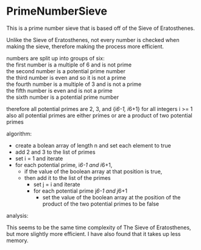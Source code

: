 # PrimeNumberSieve

This is a prime number sieve that is based off of the Sieve of Eratosthenes.

Unlike the Sieve of Eratosthenes, not every number is checked when making the sieve, therefore making the process more efficient.

numbers are split up into groups of six:\
the first number is a multiple of 6 and is not prime\
the second number is a potential prime number\
the third number is even and so it is not a prime\
the fourth number is a multiple of 3 and is not a prime\
the fifth number is even and is not a prime\
the sixth number is a potential prime number

therefore all potential primes are 2, 3, and {i*6-1, i*6+1} for all integers i >= 1\
also all potential primes are either primes or are a product of two potential primes

algorithm:
* create a bolean array of length n and set each element to true
* add 2 and 3 to the list of primes
* set i = 1 and iterate
* for each potential prime, i*6-1 and i*6+1, 
  * if the value of the boolean array at that position is true, 
  * then add it to the list of the primes
    * set j = i and iterate
    * for each potential prime j*6-1 and j*6+1
      * set the value of the boolean array at the position of the product of the two potential primes to be false
      

analysis:

This seems to be the same time complexity of The Sieve of Eratosthenes, but more slightly more efficient. I have also found that it takes up less memory.



